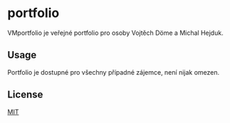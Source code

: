 # portfolio

VMportfolio je veřejné portfolio pro osoby Vojtěch Döme a Michal Hejduk.

## Usage

Portfolio je dostupné pro všechny případné zájemce, není nijak omezen.

## License
[MIT](https://choosealicense.com/licenses/mit/)
